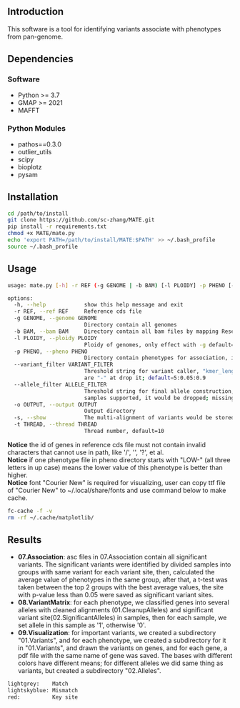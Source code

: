 ## Introduction
This software is a tool for identifying variants associate with phenotypes from pan-genome.

## Dependencies
### Software
 - Python >= 3.7
 - GMAP >= 2021
 - MAFFT
### Python Modules
 - pathos==0.3.0
 - outlier_utils
 - scipy
 - bioplotz
 - pysam

## Installation
```bash
cd /path/to/install
git clone https://github.com/sc-zhang/MATE.git
pip install -r requirements.txt
chmod +x MATE/mate.py
echo 'export PATH=/path/to/install/MATE:$PATH' >> ~/.bash_profile
source ~/.bash_profile
```

## Usage
```bash                                                                                                                                                                                                                                                                                             ─╯
usage: mate.py [-h] -r REF (-g GENOME | -b BAM) [-l PLOIDY] -p PHENO [--variant_filter VARIANT_FILTER] [--allele_filter ALLELE_FILTER] -o OUTPUT [-s] [-t THREAD]

options:
  -h, --help            show this help message and exit
  -r REF, --ref REF     Reference cds file
  -g GENOME, --genome GENOME
                        Directory contain all genomes
  -b BAM, --bam BAM     Directory contain all bam files by mapping Reseq reads to reference cds
  -l PLOIDY, --ploidy PLOIDY
                        Ploidy of genomes, only effect with -g default=2
  -p PHENO, --pheno PHENO
                        Directory contain phenotypes for association, if the filename of phenotype starts with "LOW-", means lower value is better
  --variant_filter VARIANT_FILTER
                        Threshold string for variant caller, "kmer_length:kmer_threshold:missing_threshold", kmer_length means the size of kmer for counting; kmer_threshold means if one sample contain low support kmer, drop it; missing_threshold means for one position if more than this ratio of samples
                        are "-" at drop it; default=5:0.05:0.9
  --allele_filter ALLELE_FILTER
                        Threshold string for final allele construction, "lower_threshold:upper_threshold:missing_threshold:min_allele", lower_threshold means if one allele with less than this ratio of samples supported, it would be dropped; upper_threshold means if one allele with more than this ratio of
                        samples supported, it would be dropped; missing_threshold means if one gene with more than this ratio of samples marked as absence, it would be dropped; min_allele means if one gene with less than this count of alleles (ignore absence), it would be dropped; default=0.05:1:0.25:1
  -o OUTPUT, --output OUTPUT
                        Output directory
  -s, --show            The multi-alignment of variants would be stored as pdf file if this parameter is set
  -t THREAD, --thread THREAD
                        Thread number, default=10
```
**Notice** the id of genes in reference cds file must not contain invalid characters that cannot use in path, like '/', 
'\', '?', et al.  
**Notice** if one phenotype file in pheno directory starts with "LOW-" (all three letters in up case) means the 
lower value of this phenotype is better than higher.  
**Notice** font "Courier New" is required for visualizing, user can copy ttf file of "Courier New" to 
~/.local/share/fonts and use command below to make cache.
```bash
fc-cache -f -v
rm -rf ~/.cache/matplotlib/
```

## Results
- **07.Association**: asc files in 07.Association contain all significant variants. The significant variants were 
identified by divided samples into groups with same variant for each variant site, then, calculated the average value 
of phenotypes in the same group, after that, a t-test was taken between the top 2 groups with the best average 
values, the site with p-value less than 0.05 were saved as significant variant sites.
- **08.VariantMatrix**: for each phenotype, we classified genes into several alleles with cleaned alignments 
(01.CleanupAlleles) and significant variant site(02.SignificantAlleles) in samples, then for each sample, 
we set allele in this sample as '1', otherwise '0'.
- **09.Visualization**: for important variants, we created a subdirectory "01.Variants", and for each phenotype, 
we created a subdirectory for it in "01.Variants", and drawn the variants on genes, and for each gene, a pdf file 
with the same name of gene was saved. The bases with different colors have different means; for different alleles we 
did same thing as variants, but created a subdirectory "02.Alleles".
```bash
lightgrey:    Match
lightskyblue: Mismatch
red:          Key site
```